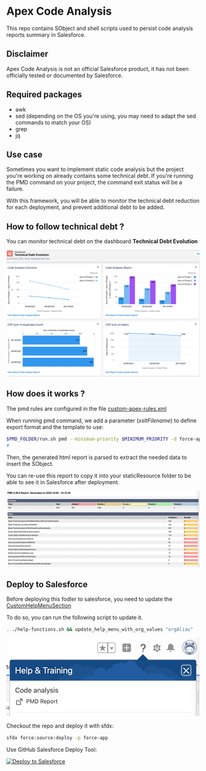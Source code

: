 # Apex Code Analysis
This repo contains SObject and shell scripts used to persist code analysis reports summary in Salesforce.


## Disclaimer
Apex Code Analysis is not an official Salesforce product, it has not been officially tested or documented by Salesforce.
## Required packages

- awk
- sed (depending on the OS you're using, you may need to adapt the sed commands to match your OS)
- grep
- jq
## Use case
Sometimes you want to implement static code analysis but the project you're working on already contains some technical debt. If you're running the PMD command on your project, the command exit status will be a failure.

With this framework, you will be able to monitor the technical debt reduction for each deployment, and prevent additional debt to be added.

## How to follow technical debt ?

You can monitor technical debt on the dashboard **Technical Debt Evolution**

<img alt="Dashboard" src="./screenshots/dashboard.png" />

## How does it works ?

The pmd rules are configured in the file [custom-apex-rules.xml](./custom-apex-rules.xml)

When running pmd command, we add a parameter (*xsltFilename*) to define export format and the template to use:

```sh
$PMD_FOLDER/run.sh pmd --minimum-priority $MINIMUM_PRIORITY -d force-app -R ../custom-apex-rules.xml -f xslt -l apex -property xsltFilename=pmd-nicerhtml.xsl > PMDReport.html
#
```

Then, the generated html report is parsed to extract the needed data to insert the SObject.

You can re-use this report to copy it into your staticResource folder to be able to see it in Salesforce after deployment.

<img alt="PMD Report" src="./screenshots/pmd-report.png" />

## Deploy to Salesforce


Before deploying this fodler to salesforce, you need to update the [CustomHelpMenuSection](./force-app/main/default/customHelpMenuSections/CustomHelpMenuSection.customHelpMenuSection-meta.xml)

To do so, you can run the following script to update it.
```sh
. ./help-functions.sh && update_help_menu_with_org_values "orgAlias"
```

<img alt="Help Menu" src="./screenshots/help-menu.png" />


Checkout the repo and deploy it with sfdx:
```sh
sfdx force:source:deploy -p force-app
```

Use GitHub Salesforce Deploy Tool:

[<img alt="Deploy to Salesforce" src="https://raw.githubusercontent.com/afawcett/githubsfdeploy/master/src/main/webapp/resources/img/deploy.png" />](https://githubsfdeploy.herokuapp.com/?owner=tprouvot&repo=apex-analysis&ref=main)